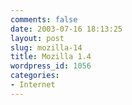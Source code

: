 ```yaml
---
comments: false
date: 2003-07-16 18:13:25
layout: post
slug: mozilla-14
title: Mozilla 1.4
wordpress_id: 1056
categories:
- Internet
---
```


